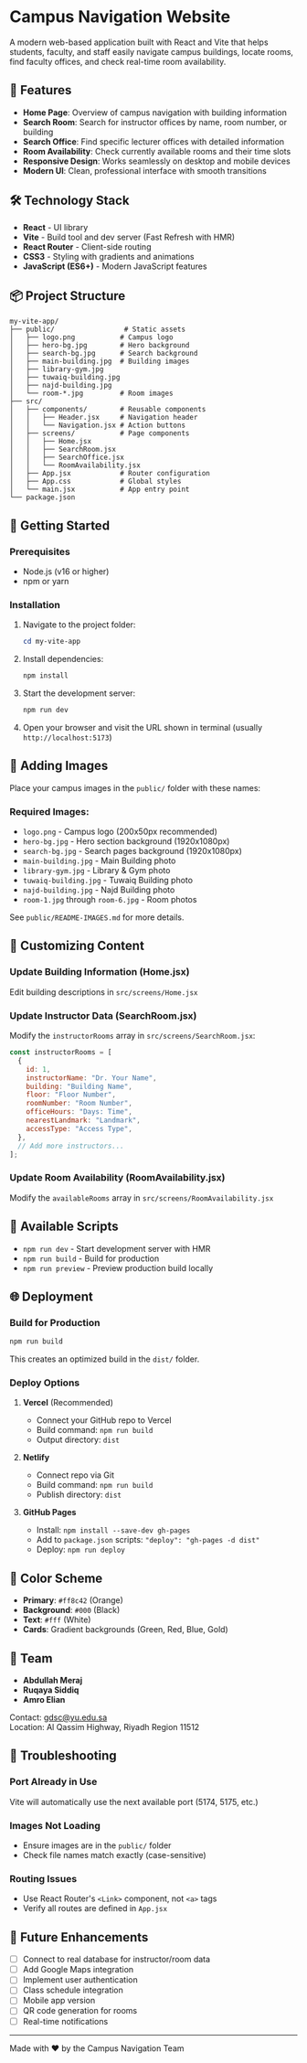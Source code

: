 # Campus Navigation Website

A modern web-based application built with React and Vite that helps students, faculty, and staff easily navigate campus buildings, locate rooms, find faculty offices, and check real-time room availability.

## 🚀 Features

- **Home Page**: Overview of campus navigation with building information
- **Search Room**: Search for instructor offices by name, room number, or building
- **Search Office**: Find specific lecturer offices with detailed information
- **Room Availability**: Check currently available rooms and their time slots
- **Responsive Design**: Works seamlessly on desktop and mobile devices
- **Modern UI**: Clean, professional interface with smooth transitions

## 🛠️ Technology Stack

- **React** - UI library
- **Vite** - Build tool and dev server (Fast Refresh with HMR)
- **React Router** - Client-side routing
- **CSS3** - Styling with gradients and animations
- **JavaScript (ES6+)** - Modern JavaScript features

## 📦 Project Structure

```
my-vite-app/
├── public/                 # Static assets
│   ├── logo.png           # Campus logo
│   ├── hero-bg.jpg        # Hero background
│   ├── search-bg.jpg      # Search background
│   ├── main-building.jpg  # Building images
│   ├── library-gym.jpg
│   ├── tuwaiq-building.jpg
│   ├── najd-building.jpg
│   └── room-*.jpg         # Room images
├── src/
│   ├── components/        # Reusable components
│   │   ├── Header.jsx     # Navigation header
│   │   └── Navigation.jsx # Action buttons
│   ├── screens/           # Page components
│   │   ├── Home.jsx
│   │   ├── SearchRoom.jsx
│   │   ├── SearchOffice.jsx
│   │   └── RoomAvailability.jsx
│   ├── App.jsx            # Router configuration
│   ├── App.css            # Global styles
│   └── main.jsx           # App entry point
└── package.json
```

## 🚦 Getting Started

### Prerequisites

- Node.js (v16 or higher)
- npm or yarn

### Installation

1. Navigate to the project folder:

   ```powershell
   cd my-vite-app
   ```

2. Install dependencies:

   ```powershell
   npm install
   ```

3. Start the development server:

   ```powershell
   npm run dev
   ```

4. Open your browser and visit the URL shown in terminal (usually `http://localhost:5173`)

## 🎨 Adding Images

Place your campus images in the `public/` folder with these names:

### Required Images:

- `logo.png` - Campus logo (200x50px recommended)
- `hero-bg.jpg` - Hero section background (1920x1080px)
- `search-bg.jpg` - Search pages background (1920x1080px)
- `main-building.jpg` - Main Building photo
- `library-gym.jpg` - Library & Gym photo
- `tuwaiq-building.jpg` - Tuwaiq Building photo
- `najd-building.jpg` - Najd Building photo
- `room-1.jpg` through `room-6.jpg` - Room photos

See `public/README-IMAGES.md` for more details.

## 📝 Customizing Content

### Update Building Information (Home.jsx)

Edit building descriptions in `src/screens/Home.jsx`

### Update Instructor Data (SearchRoom.jsx)

Modify the `instructorRooms` array in `src/screens/SearchRoom.jsx`:

```javascript
const instructorRooms = [
  {
    id: 1,
    instructorName: "Dr. Your Name",
    building: "Building Name",
    floor: "Floor Number",
    roomNumber: "Room Number",
    officeHours: "Days: Time",
    nearestLandmark: "Landmark",
    accessType: "Access Type",
  },
  // Add more instructors...
];
```

### Update Room Availability (RoomAvailability.jsx)

Modify the `availableRooms` array in `src/screens/RoomAvailability.jsx`

## 🎯 Available Scripts

- `npm run dev` - Start development server with HMR
- `npm run build` - Build for production
- `npm run preview` - Preview production build locally

## 🌐 Deployment

### Build for Production

```powershell
npm run build
```

This creates an optimized build in the `dist/` folder.

### Deploy Options

1. **Vercel** (Recommended)

   - Connect your GitHub repo to Vercel
   - Build command: `npm run build`
   - Output directory: `dist`

2. **Netlify**

   - Connect repo via Git
   - Build command: `npm run build`
   - Publish directory: `dist`

3. **GitHub Pages**
   - Install: `npm install --save-dev gh-pages`
   - Add to `package.json` scripts: `"deploy": "gh-pages -d dist"`
   - Deploy: `npm run deploy`

## 🎨 Color Scheme

- **Primary**: `#ff8c42` (Orange)
- **Background**: `#000` (Black)
- **Text**: `#fff` (White)
- **Cards**: Gradient backgrounds (Green, Red, Blue, Gold)

## 👥 Team

- **Abdullah Meraj**
- **Ruqaya Siddiq**
- **Amro Elian**

Contact: gdsc@yu.edu.sa  
Location: Al Qassim Highway, Riyadh Region 11512

## 🔧 Troubleshooting

### Port Already in Use

Vite will automatically use the next available port (5174, 5175, etc.)

### Images Not Loading

- Ensure images are in the `public/` folder
- Check file names match exactly (case-sensitive)

### Routing Issues

- Use React Router's `<Link>` component, not `<a>` tags
- Verify all routes are defined in `App.jsx`

## 🚀 Future Enhancements

- [ ] Connect to real database for instructor/room data
- [ ] Add Google Maps integration
- [ ] Implement user authentication
- [ ] Class schedule integration
- [ ] Mobile app version
- [ ] QR code generation for rooms
- [ ] Real-time notifications

---

Made with ❤️ by the Campus Navigation Team
